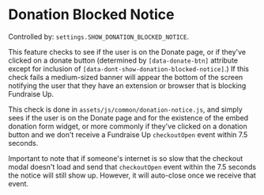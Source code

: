 # Donation Blocked Notice

Controlled by: `settings.SHOW_DONATION_BLOCKED_NOTICE`.

This feature checks to see if the user is on the Donate page, or if they've clicked on a donate button (determined by
`[data-donate-btn]` attribute except for inclusion of `[data-dont-show-donation-blocked-notice]`.) If this check fails a
medium-sized banner will appear the bottom of the screen notifying the user that they have an extension or browser that 
is blocking Fundraise Up. 

This check is done in `assets/js/common/donation-notice.js`, and simply sees if the user is on the Donate page and for 
the existence of the embed donation form widget, or more commonly if they've clicked on a donation button and we don't 
receive a Fundraise Up `checkoutOpen` event within 7.5 seconds.

Important to note that if someone's internet is so slow that the checkout modal doesn't load and send that 
`checkoutOpen` event within the 7.5 seconds the notice will still show up. However, it will auto-close once we receive 
that event.

